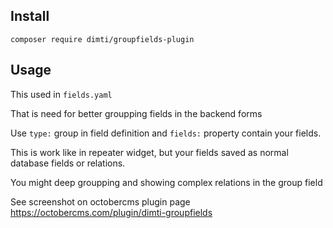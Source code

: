 ## Install
`composer require dimti/groupfields-plugin`

## Usage

This used in `fields.yaml`

That is need for better groupping fields in the backend forms

Use `type:` group in field definition and `fields:` property contain your fields.

This is work like in repeater widget, but your fields saved as normal database fields or relations.

You might deep groupping and showing complex relations in the group field

See screenshot on octobercms plugin page https://octobercms.com/plugin/dimti-groupfields
